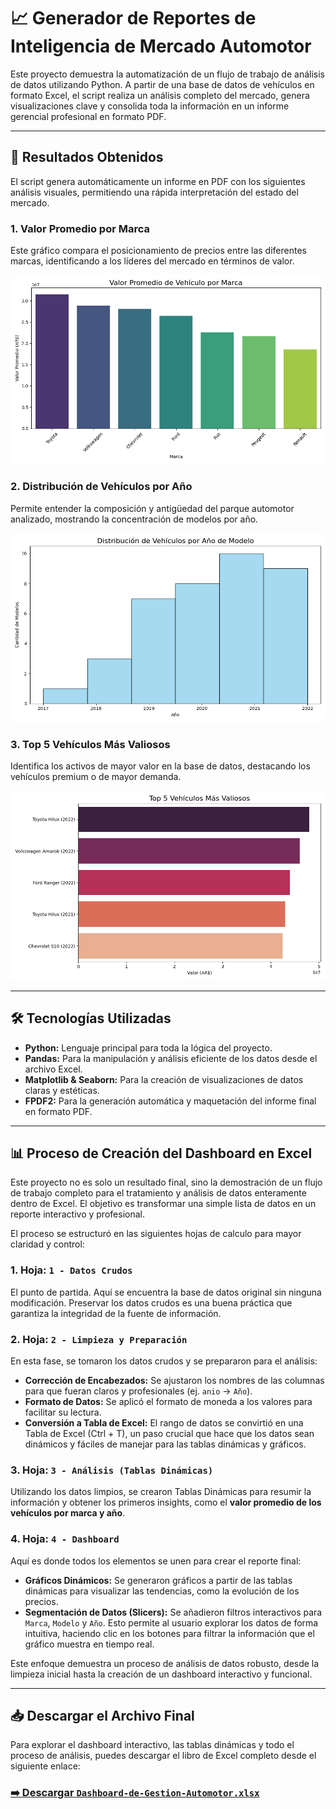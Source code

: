 # 📈 Generador de Reportes de Inteligencia de Mercado Automotor

Este proyecto demuestra la automatización de un flujo de trabajo de análisis de datos utilizando Python. A partir de una base de datos de vehículos en formato Excel, el script realiza un análisis completo del mercado, genera visualizaciones clave y consolida toda la información en un informe gerencial profesional en formato PDF.

---

## 🚀 **Resultados Obtenidos**

El script genera automáticamente un informe en PDF con los siguientes análisis visuales, permitiendo una rápida interpretación del estado del mercado.

### 1. Valor Promedio por Marca
Este gráfico compara el posicionamiento de precios entre las diferentes marcas, identificando a los líderes del mercado en términos de valor.

![Gráfico de Valor Promedio por Marca](img/grafico_valor_marca.png)

### 2. Distribución de Vehículos por Año
Permite entender la composición y antigüedad del parque automotor analizado, mostrando la concentración de modelos por año.

![Gráfico de Distribución por Año](img/grafico_distribucion_anio.png)

### 3. Top 5 Vehículos Más Valiosos
Identifica los activos de mayor valor en la base de datos, destacando los vehículos premium o de mayor demanda.

![Gráfico del Top 5 de Vehículos más Valiosos](img/grafico_top_5.png)

---

## 🛠️ **Tecnologías Utilizadas**

* **Python:** Lenguaje principal para toda la lógica del proyecto.
* **Pandas:** Para la manipulación y análisis eficiente de los datos desde el archivo Excel.
* **Matplotlib & Seaborn:** Para la creación de visualizaciones de datos claras y estéticas.
* **FPDF2:** Para la generación automática y maquetación del informe final en formato PDF.

---

## 📊 **Proceso de Creación del Dashboard en Excel**

Este proyecto no es solo un resultado final, sino la demostración de un flujo de trabajo completo para el tratamiento y análisis de datos enteramente dentro de Excel. El objetivo es transformar una simple lista de datos en un reporte interactivo y profesional.

El proceso se estructuró en las siguientes hojas de calculo para mayor claridad y control:

### 1. **Hoja: `1 - Datos Crudos`**
El punto de partida. Aquí se encuentra la base de datos original sin ninguna modificación. Preservar los datos crudos es una buena práctica que garantiza la integridad de la fuente de información.

### 2. **Hoja: `2 - Limpieza y Preparación`**
En esta fase, se tomaron los datos crudos y se prepararon para el análisis:
* **Corrección de Encabezados:** Se ajustaron los nombres de las columnas para que fueran claros y profesionales (ej. `anio` -> `Año`).
* **Formato de Datos:** Se aplicó el formato de moneda a los valores para facilitar su lectura.
* **Conversión a Tabla de Excel:** El rango de datos se convirtió en una Tabla de Excel (Ctrl + T), un paso crucial que hace que los datos sean dinámicos y fáciles de manejar para las tablas dinámicas y gráficos.

### 3. **Hoja: `3 - Análisis (Tablas Dinámicas)`**
Utilizando los datos limpios, se crearon Tablas Dinámicas para resumir la información y obtener los primeros insights, como el **valor promedio de los vehículos por marca y año**.

### 4. **Hoja: `4 - Dashboard`**
Aquí es donde todos los elementos se unen para crear el reporte final:
* **Gráficos Dinámicos:** Se generaron gráficos a partir de las tablas dinámicas para visualizar las tendencias, como la evolución de los precios.
* **Segmentación de Datos (Slicers):** Se añadieron filtros interactivos para `Marca`, `Modelo` y `Año`. Esto permite al usuario explorar los datos de forma intuitiva, haciendo clic en los botones para filtrar la información que el gráfico muestra en tiempo real.

Este enfoque demuestra un proceso de análisis de datos robusto, desde la limpieza inicial hasta la creación de un dashboard interactivo y funcional.

---

## 📥 **Descargar el Archivo Final**

Para explorar el dashboard interactivo, las tablas dinámicas y todo el proceso de análisis, puedes descargar el libro de Excel completo desde el siguiente enlace:

### [➡️ **Descargar `Dashboard-de-Gestion-Automotor.xlsx`**](excel/Dashboard%20de%20Gestión%20Automotor.xlsx)